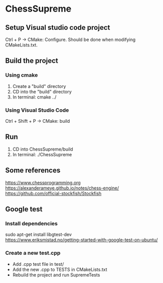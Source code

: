 # ChessSupreme

## Setup Visual studio code project
Ctrl + P -> CMake: Configure.
Should be done when modifying CMakeLists.txt.

## Build the project

### Using cmake
1. Create a "build" directory
2. CD into the "build" directory
3. In terminal: cmake ../

### Using Visual Studio Code
Ctrl + Shift + P -> CMake: build

## Run
1. CD into ChessSupreme/build
2. In terminal: ./ChessSupreme

## Some references
https://www.chessprogramming.org  
https://alexanderameye.github.io/notes/chess-engine/ 
https://github.com/official-stockfish/Stockfish

## Google test
### Install dependencies
sudo apt-get install libgtest-dev  
https://www.eriksmistad.no/getting-started-with-google-test-on-ubuntu/ 
### Create a new test.cpp
- Add .cpp test file in test/
- Add the new .cpp to TESTS in CMakeLists.txt
- Rebuild the project and run SupremeTests
